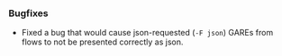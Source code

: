 
### Bugfixes

*  Fixed a bug that would cause json-requested (`-F json`) GAREs from flows to not be
   presented correctly as json.
